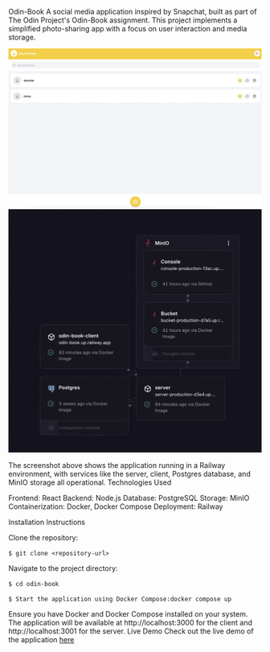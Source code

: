 Odin-Book
A social media application inspired by Snapchat, built as part of The Odin Project's Odin-Book assignment. This project implements a simplified photo-sharing app with a focus on user interaction and media storage.
<div align="center">
  <img src="docs/preview (1).webp">
</div>

<div align="center">
  <img src="docs/preview.webp">
</div>

The screenshot above shows the application running in a Railway environment, with services like the server, client, Postgres database, and MinIO storage all operational.
Technologies Used

Frontend: React
Backend: Node.js
Database: PostgreSQL
Storage: MinIO
Containerization: Docker, Docker Compose
Deployment: Railway

Installation Instructions

Clone the repository:
```console
$ git clone <repository-url>
```

Navigate to the project directory:
```console
$ cd odin-book
```

```console
$ Start the application using Docker Compose:docker compose up
```


Ensure you have Docker and Docker Compose installed on your system. The application will be available at http://localhost:3000 for the client and http://localhost:3001 for the server.
Live Demo
Check out the live demo of the application [here](https://odin-book.up.railway.app/) 
